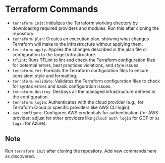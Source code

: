 # Terraform Commands

- `terraform init`: Initializes the Terraform working directory by downloading required providers and modules. Run this after cloning the repository.
- `terraform plan`: Creates an execution plan, showing what changes Terraform will make to the infrastructure without applying them.
- `terraform apply`: Applies the changes described in the plan file or configuration to the target infrastructure.
- `tflint`: Runs TFLint to lint and check the Terraform configuration files for potential errors, best practices violations, and style issues.
- `terraform fmt`: Formats the Terraform configuration files to ensure consistent style and formatting.
- `terraform validate`: Validates the Terraform configuration files to check for syntax errors and basic configuration issues.
- `terraform destroy`: Destroys all the managed infrastructure defined in the configuration.
- `terraform login`: Authenticates with the cloud provider (e.g., for Terraform Cloud or specific providers like AWS CLI login).
- `aws configure`: Configures AWS credentials for authentication (for AWS provider; adjust for other providers like `gcloud auth login` for GCP or `az login` for Azure).

## Note
Run `terraform init` after cloning the repository. Add new commands here as discovered.